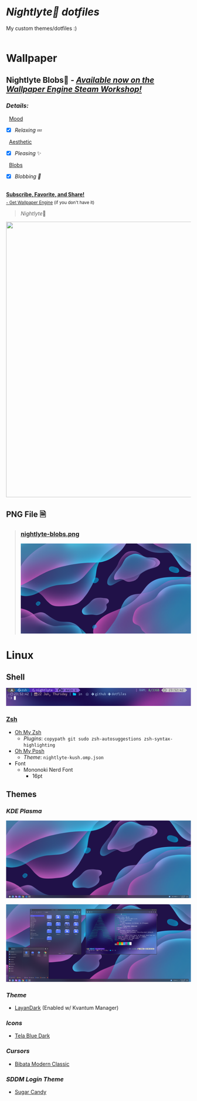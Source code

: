 # ***Nightlyte🌙 dotfiles*** 
My custom themes/dotfiles :)
<br></br>

# **Wallpaper**
## **Nightlyte Blobs🫧** - [***Available now on the Wallpaper Engine Steam Workshop!***](https://steamcommunity.com/sharedfiles/filedetails/?id=2996073544 "Nightlyte Blobs - Steam Workshop Page")
### *Details:*


‎ ‎ <ins>Mood</ins>
- [x] *Relaxing* 💤

‎ ‎ <ins>Aesthetic</ins> 
- [x] *Pleasing* ✨

‎ ‎ <ins>Blobs</ins>
- [x] *Blobbing* *🫧*
<br></br>

[**Subscribe, Favorite, and Share!**](https://steamcommunity.com/sharedfiles/filedetails/?id=2996073544 "Nightlyte Blobs - Steam Workshop Page") <br><sub> [- Get Wallpaper Engine](https://store.steampowered.com/app/431960/Wallpaper_Engine/ "Wallpaper Engine Steam Page") (if you don't have it)</sub></br>

> *Nightlyte*🌙


<img src=images/nightlyte-blobs.gif width="750" height="750">

## **PNG File 🗎**
> ### [nightlyte-blobs.png](images/nightlyte-blobs.png)
> ![nightlyte-blobs](images/nightlyte-blobs.png)
<!-- >> <img src=images/nightlyte-blobs.gif width="750" height="750"> -->


# **Linux**

## **Shell** 
![nightlyte-kush](images/nightlyte-kush.png)
### [Zsh](https://github.com/ohmyzsh/ohmyzsh/wiki/Installing-ZSH)
  * [Oh My Zsh](https://ohmyz.sh/)
    - *Plugins*: `copypath git sudo zsh-autosuggestions zsh-syntax-highlighting`
  * [Oh My Posh](https://ohmyposh.dev/)
    - *Theme*: `nightlyte-kush.omp.json`
  * Font
    - Mononoki Nerd Font
      - 16pt



## **Themes**
### *KDE Plasma*
![nightlyte-desktop](images/nightlyte-desktop.png)

![nightlyte-desktop](images/nightlyte-desktop-showcase.png)
### ***Theme*** 
* [LayanDark](https://github.com/vinceliuice/Layan-gtk-theme) (Enabled w/ Kvantum Manager)

### ***Icons***
 * [Tela Blue Dark](https://github.com/vinceliuice/Tela-icon-theme)

### ***Cursors***
 * [Bibata Modern Classic](https://www.gnome-look.org/p/1914825)

### ***SDDM Login Theme***
 * [Sugar Candy](https://store.kde.org/p/1312658/)





<!-- # Helpful Commands
<details>
  <summary> 
    <b> Installing multiple fonts zips at once </b>
  </summary>

  ```bash
  # Download font zips from here - https://www.nerdfonts.com/font-downloads
  cd <your_font_zips>
  # next command extracts all TTF and OTF files into your `.fonts` folder.
  unzip "*.zip" "*.ttf" "*.otf" -d ${HOME}/.fonts
  # next command rebuilds font cache
  sudo fc-cache -f -v
  ```
  
</details>

<details>
  <summary> 
    <b> Importing/exporting gnome terminal profiles (gnome-terminal-profiles.dconf) </b>
  </summary>

  ```bash
  #Export profile to file
  dconf dump /org/gnome/terminal/legacy/profiles:/ > ~/gnome-terminal-profiles.dconf

  #Import profile from file
  dconf load /org/gnome/terminal/legacy/profiles:/ < /$LOCATION/gnome-terminal-profiles.dconf
  ```
  If you don't have dconf editor, you can install it with
  ```bash
  sudo apt-get install dconf-editor
  ```

</details> -->



